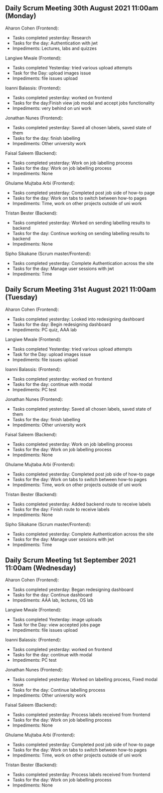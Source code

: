 ## Daily Scrum Meeting 30th August 2021 11:00am (Monday)

Aharon Cohen (Frontend):
- Tasks completed yesterday: Research
- Tasks for the day: Authentication with jwt
- Impediments: Lectures, labs and quizzes

Langiwe Mwale (Frontend):
- Tasks completed Yesterday: tried various upload attempts
- Task for the Day: upload images issue
- Impediments: file issues upload

Ioanni Balassis: (Frontend):
- Tasks completed yesterday: worked on frontend
- Tasks for the day:Finish view job modal and accept jobs functionality
- Impediments: very behind on uni work

Jonathan Nunes (Frontend):
- Tasks completed yesterday: Saved all chosen labels, saved state of them
- Tasks for the day: finish labelling
- Impediments: Other university work

Faisal Saleem (Backend):
- Tasks completed yesterday: Work on job labelling process
- Tasks for the day: Work on job labelling process
- Impediments: None

Ghulame Mujtaba Arbi (Frontend):
- Tasks completed yesterday: Completed post job side of how-to page
- Tasks for the day: Work on tabs to switch between how-to pages
- Impediments: Time, work on other projects outside of uni work

Tristan Bester (Backend):
- Tasks completed yesterday: Worked on sending labelling results to backend
- Tasks for the day: Continue working on sending labelling results to backend
- Impediments: None

Sipho Sikakane (Scrum master/Frontend):
- Tasks completed yesterday: Complete Authentication across the site
- Tasks for the day: Manage user sessions with jwt
- Impediments: Time

## Daily Scrum Meeting 31st August 2021 11:00am (Tuesday)

Aharon Cohen (Frontend):
- Tasks completed yesterday: Looked into redesigning dashboard
- Tasks for the day: Begin redesigning dashboard
- Impediments: PC quiz, AAA lab

Langiwe Mwale (Frontend):
- Tasks completed Yesterday: tried various upload attempts
- Task for the Day: upload images issue
- Impediments: file issues upload

Ioanni Balassis: (Frontend):
- Tasks completed yesterday: worked on frontend
- Tasks for the day: continue with modal
- Impediments: PC test

Jonathan Nunes (Frontend):
- Tasks completed yesterday: Saved all chosen labels, saved state of them
- Tasks for the day: finish labelling
- Impediments: Other university work

Faisal Saleem (Backend):
- Tasks completed yesterday: Work on job labelling process
- Tasks for the day: Work on job labelling process
- Impediments: None

Ghulame Mujtaba Arbi (Frontend):
- Tasks completed yesterday: Completed post job side of how-to page
- Tasks for the day: Work on tabs to switch between how-to pages
- Impediments: Time, work on other projects outside of uni work

Tristan Bester (Backend):
- Tasks completed yesterday: Added backend route to receive labels
- Tasks for the day: Finish route to receive labels
- Impediments: None

Sipho Sikakane (Scrum master/Frontend):
- Tasks completed yesterday: Complete Authentication across the site
- Tasks for the day: Manage user sessions with jwt
- Impediments: Time

## Daily Scrum Meeting 1st September 2021 11:00am (Wednesday)

Aharon Cohen (Frontend):
- Tasks completed yesterday: Began redesigning dashboard
- Tasks for the day: Continue dashboard
- Impediments: AAA lab, lectures, OS lab

Langiwe Mwale (Frontend):
- Tasks completed Yesterday: image uploads
- Task for the Day: view accepted jobs page
- Impediments: file issues upload

Ioanni Balassis: (Frontend):
- Tasks completed yesterday: worked on frontend
- Tasks for the day: continue with modal
- Impediments: PC test

Jonathan Nunes (Frontend):
- Tasks completed yesterday: Worked on labelling process, Fixed modal issue
- Tasks for the day: Continue labelling process
- Impediments: Other university work

Faisal Saleem (Backend):
- Tasks completed yesterday: Process labels received from frontend
- Tasks for the day: Work on job labelling process
- Impediments: None

Ghulame Mujtaba Arbi (Frontend):
- Tasks completed yesterday: Completed post job side of how-to page
- Tasks for the day: Work on tabs to switch between how-to pages
- Impediments: Time, work on other projects outside of uni work

Tristan Bester (Backend):
- Tasks completed yesterday: Process labels received from frontend
- Tasks for the day: Work on job labelling process
- Impediments: None

